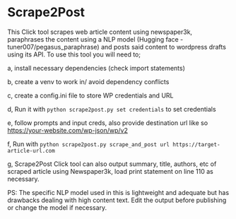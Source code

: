 # Scrape2Post
This Click tool scrapes web article content using newspaper3k, paraphrases the content using a NLP model (Hugging face - tuner007/pegasus_paraphrase) and posts said content to wordpress drafts using its API.
To use this tool you will need to;

a, install necessary dependencies (check import statements)

b, create a venv to work in/ avoid dependency conflicts

c, create a config.ini file to store WP credentials and URL

d, Run it with ``` python scrape2post.py set credentials ``` to set credentials

e, follow prompts and input creds, also provide destination url like so <https://your-website.com/wp-json/wp/v2>

f, Run with ``` python scrape2post.py scrape_and_post url https://target-article-url.com ```

g, Scrape2Post Click tool can also output summary, title, authors, etc of scraped article using Newspaper3k, load print statement on line 110 as necessary.

PS:
 The specific NLP model used in this is lightweight and adequate but has drawbacks dealing with high content text. Edit the output before publishing or change the model if necessary.

